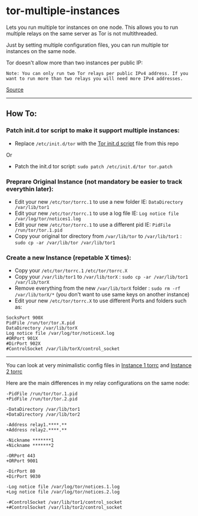 # tor-multiple-instances

Lets you run multiple tor instances on one node. This allows you to run multiple relays on the same server as Tor is not multithreaded.

Just by setting multiple configuration files, you can run multiple tor instances on the same node.

Tor doesn't allow more than two instances per public IP:

`Note: You can only run two Tor relays per public IPv4 address. If you want to run more than two relays you will need more IPv4 addresses.`

[Source](https://trac.torproject.org/projects/tor/wiki/TorRelayGuide)

***

## How To:

### Patch init.d tor script to make it support multiple instances:
* Replace `/etc/init.d/tor` with the [Tor init.d script](tor) file from this repo

Or

* Patch the init.d tor script: `sudo patch /etc/init.d/tor tor.patch`

### Preprare Original Instance (not mandatory be easier to track everythin later):
* Edit your new `/etc/tor/torrc.1` to use a new folder IE: `DataDirectory /var/lib/tor1`
* Edit your new `/etc/tor/torrc.1` to use a log file IE: `Log notice file /var/log/tor/notices1.log`
* Edit your new `/etc/tor/torrc.1` to use a different pid IE: `PidFile /run/tor/tor.1.pid`
* Copy your original tor directory from `/var/lib/tor` to `/var/lib/tor1` : `sudo cp -ar /var/lib/tor /var/lib/tor1`

### Create a new Instance (repetable X times):
* Copy your `/etc/tor/torrc.1` `/etc/tor/torrc.X`
* Copy your `/var/lib/tor1`  to `/var/lib/torX` : `sudo cp -ar /var/lib/tor1 /var/lib/torX`
* Remove everything from the new `/var/lib/torX` folder : `sudo rm -rf /var/lib/torX/*` (you don't want to use same keys on another instance)
* Edit your new `/etc/tor/torrc.X` to use different Ports and folders such as:
```
SocksPort 900X
PidFile /run/tor/tor.X.pid
DataDirectory /var/lib/torX
Log notice file /var/log/tor/noticesX.log
#ORPort 901X
#DirPort 902X
#ControlSocket /var/lib/torX/control_socket
```

***

You can look at very minimalistic config files in [Instance 1 torrc](torrc.1) and [Instance 2 torrc](torrc.2)

Here are the main differences in my relay configurations on the same node:

```
-PidFile /run/tor/tor.1.pid
+PidFile /run/tor/tor.2.pid

-DataDirectory /var/lib/tor1
+DataDirectory /var/lib/tor2

-Address relay1.****.**
+Address relay2.****.**

-Nickname *******1
+Nickname *******2

-ORPort 443
+ORPort 9001

-DirPort 80
+DirPort 9030

-Log notice file /var/log/tor/notices.1.log
+Log notice file /var/log/tor/notices.2.log

-#ControlSocket /var/lib/tor1/control_socket
+#ControlSocket /var/lib/tor2/control_socket
```
